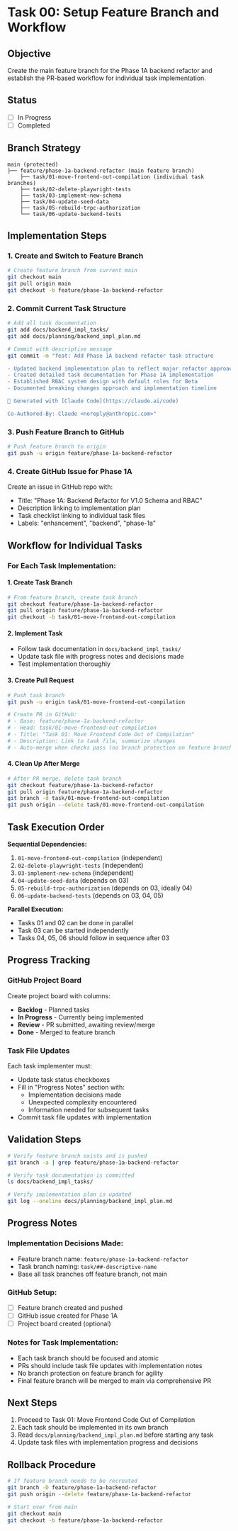 # Task 00: Setup Feature Branch and Workflow

## Objective

Create the main feature branch for the Phase 1A backend refactor and establish the PR-based workflow for individual task implementation.

## Status

- [ ] In Progress
- [ ] Completed

## Branch Strategy

```
main (protected)
├── feature/phase-1a-backend-refactor (main feature branch)
    ├── task/01-move-frontend-out-compilation (individual task branches)
    ├── task/02-delete-playwright-tests
    ├── task/03-implement-new-schema
    ├── task/04-update-seed-data
    ├── task/05-rebuild-trpc-authorization
    └── task/06-update-backend-tests
```

## Implementation Steps

### 1. Create and Switch to Feature Branch

```bash
# Create feature branch from current main
git checkout main
git pull origin main
git checkout -b feature/phase-1a-backend-refactor
```

### 2. Commit Current Task Structure

```bash
# Add all task documentation
git add docs/backend_impl_tasks/
git add docs/planning/backend_impl_plan.md

# Commit with descriptive message
git commit -m "feat: Add Phase 1A backend refactor task structure

- Updated backend implementation plan to reflect major refactor approach
- Created detailed task documentation for Phase 1A implementation
- Established RBAC system design with default roles for Beta
- Documented breaking changes approach and implementation timeline

🤖 Generated with [Claude Code](https://claude.ai/code)

Co-Authored-By: Claude <noreply@anthropic.com>"
```

### 3. Push Feature Branch to GitHub

```bash
# Push feature branch to origin
git push -u origin feature/phase-1a-backend-refactor
```

### 4. Create GitHub Issue for Phase 1A

Create an issue in GitHub repo with:

- Title: "Phase 1A: Backend Refactor for V1.0 Schema and RBAC"
- Description linking to implementation plan
- Task checklist linking to individual task files
- Labels: "enhancement", "backend", "phase-1a"

## Workflow for Individual Tasks

### For Each Task Implementation:

#### 1. Create Task Branch

```bash
# From feature branch, create task branch
git checkout feature/phase-1a-backend-refactor
git pull origin feature/phase-1a-backend-refactor
git checkout -b task/01-move-frontend-out-compilation
```

#### 2. Implement Task

- Follow task documentation in `docs/backend_impl_tasks/`
- Update task file with progress notes and decisions made
- Test implementation thoroughly

#### 3. Create Pull Request

```bash
# Push task branch
git push -u origin task/01-move-frontend-out-compilation

# Create PR in GitHub:
# - Base: feature/phase-1a-backend-refactor
# - Head: task/01-move-frontend-out-compilation
# - Title: "Task 01: Move Frontend Code Out of Compilation"
# - Description: Link to task file, summarize changes
# - Auto-merge when checks pass (no branch protection on feature branch)
```

#### 4. Clean Up After Merge

```bash
# After PR merge, delete task branch
git checkout feature/phase-1a-backend-refactor
git pull origin feature/phase-1a-backend-refactor
git branch -d task/01-move-frontend-out-compilation
git push origin --delete task/01-move-frontend-out-compilation
```

## Task Execution Order

**Sequential Dependencies:**

1. `01-move-frontend-out-compilation` (independent)
2. `02-delete-playwright-tests` (independent)
3. `03-implement-new-schema` (independent)
4. `04-update-seed-data` (depends on 03)
5. `05-rebuild-trpc-authorization` (depends on 03, ideally 04)
6. `06-update-backend-tests` (depends on 03, 04, 05)

**Parallel Execution:**

- Tasks 01 and 02 can be done in parallel
- Task 03 can be started independently
- Tasks 04, 05, 06 should follow in sequence after 03

## Progress Tracking

### GitHub Project Board

Create project board with columns:

- **Backlog** - Planned tasks
- **In Progress** - Currently being implemented
- **Review** - PR submitted, awaiting review/merge
- **Done** - Merged to feature branch

### Task File Updates

Each task implementer must:

- Update task status checkboxes
- Fill in "Progress Notes" section with:
  - Implementation decisions made
  - Unexpected complexity encountered
  - Information needed for subsequent tasks
- Commit task file updates with implementation

## Validation Steps

```bash
# Verify feature branch exists and is pushed
git branch -a | grep feature/phase-1a-backend-refactor

# Verify task documentation is committed
ls docs/backend_impl_tasks/

# Verify implementation plan is updated
git log --oneline docs/planning/backend_impl_plan.md
```

## Progress Notes

### Implementation Decisions Made:

- Feature branch name: `feature/phase-1a-backend-refactor`
- Task branch naming: `task/##-descriptive-name`
- Base all task branches off feature branch, not main

### GitHub Setup:

- [ ] Feature branch created and pushed
- [ ] GitHub issue created for Phase 1A
- [ ] Project board created (optional)

### Notes for Task Implementation:

- Each task branch should be focused and atomic
- PRs should include task file updates with implementation notes
- No branch protection on feature branch for agility
- Final feature branch will be merged to main via comprehensive PR

## Next Steps

1. Proceed to Task 01: Move Frontend Code Out of Compilation
2. Each task should be implemented in its own branch
3. Read `docs/planning/backend_impl_plan.md` before starting any task
4. Update task files with implementation progress and decisions

## Rollback Procedure

```bash
# If feature branch needs to be recreated
git branch -D feature/phase-1a-backend-refactor
git push origin --delete feature/phase-1a-backend-refactor

# Start over from main
git checkout main
git checkout -b feature/phase-1a-backend-refactor
```
